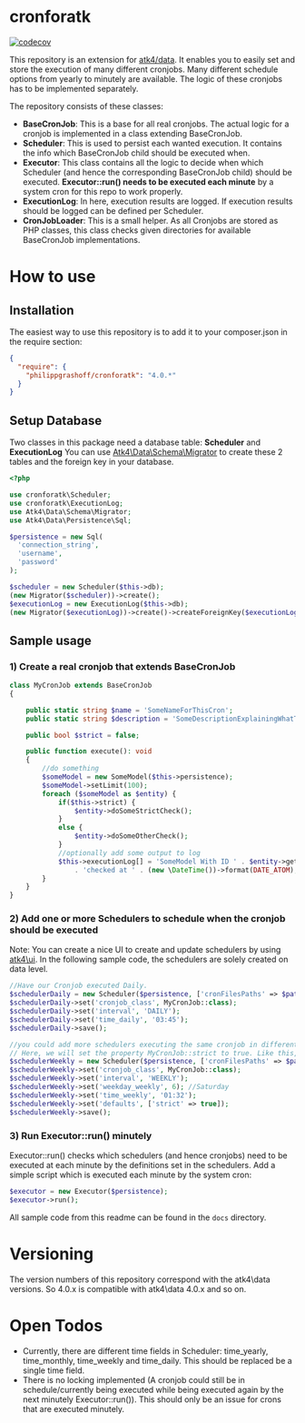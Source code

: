 # cronforatk
[![codecov](https://codecov.io/gh/PhilippGrashoff/cronforatk/branch/main/graph/badge.svg)](https://codecov.io/gh/PhilippGrashoff/cronforatk)

This repository is an extension for [atk4/data](https://github.com/atk4/data). It enables you to easily set and store the execution 
of many different cronjobs. Many different schedule options from yearly to minutely are available.
The logic of these cronjobs has to be implemented separately.

The repository consists of these classes:
* **BaseCronJob**: This is a base for all real cronjobs. The actual logic for a cronjob is implemented in a class extending BaseCronJob.
* **Scheduler**: This is used to persist each wanted execution. It contains the info which BaseCronJob child should be executed when.
* **Executor**: This class contains all the logic to decide when which Scheduler (and hence the corresponding BaseCronJob child) should be executed. **Executor::run() needs to be executed each minute** by a system cron for this repo to work properly.
* **ExecutionLog**: In here, execution results are logged. If execution results should be logged can be defined per Scheduler.
* **CronJobLoader**: This is a small helper. As all Cronjobs are stored as PHP classes, this class checks given directories for available BaseCronJob implementations.

# How to use
## Installation
The easiest way to use this repository is to add it to your composer.json in the require section:
```json
{
  "require": {
    "philippgrashoff/cronforatk": "4.0.*"
  }
}
```
## Setup Database
Two classes in this package need a database table: **Scheduler** and **ExecutionLog**
You can use [Atk4\Data\Schema\Migrator](https://github.com/atk4/data/blob/develop/src/Schema/Migrator.php) to create these 2 tables and the foreign key in your database.

```php
<?php

use cronforatk\Scheduler;
use cronforatk\ExecutionLog;
use Atk4\Data\Schema\Migrator;
use Atk4\Data\Persistence\Sql;

$persistence = new Sql(
  'connection_string',
  'username',
  'password'
);

$scheduler = new Scheduler($this->db);
(new Migrator($scheduler))->create();
$executionLog = new ExecutionLog($this->db);
(new Migrator($executionLog))->create()->createForeignKey($executionLog->getReference('scheduler_id'));
```

## Sample usage
### 1) Create a real cronjob that extends BaseCronJob
```php
class MyCronJob extends BaseCronJob
{

    public static string $name = 'SomeNameForThisCron';
    public static string $description = 'SomeDescriptionExplainingWhatThisIsDoing';

    public bool $strict = false;

    public function execute(): void
    {
        //do something
        $someModel = new SomeModel($this->persistence);
        $someModel->setLimit(100);
        foreach ($someModel as $entity) {
            if($this->strict) {
                $entity->doSomeStrictCheck();
            }
            else {
                $entity->doSomeOtherCheck();
            }
            //optionally add some output to log
            $this->executionLog[] = 'SomeModel With ID ' . $entity->getId()
                . 'checked at ' . (new \DateTime())->format(DATE_ATOM);
        }
    }
}
```

### 2) Add one or more Schedulers to schedule when the cronjob should be executed
Note: You can create a nice UI to create and update schedulers by using [atk4\ui](https://github.com/atk4/ui). In the following sample code, the schedulers are solely created on data level.
```php
//Have our Cronjob executed Daily.
$schedulerDaily = new Scheduler($persistence, ['cronFilesPaths' => $pathsToCronJobs]);
$schedulerDaily->set('cronjob_class', MyCronJob::class);
$schedulerDaily->set('interval', 'DAILY');
$schedulerDaily->set('time_daily', '03:45');
$schedulerDaily->save();

//you could add more schedulers executing the same cronjob in different intervals.
// Here, we will set the property MyCronJob::strict to true. Like this, cronjobs can be parametrized for execution.
$schedulerWeekly = new Scheduler($persistence, ['cronFilesPaths' => $pathsToCronJobs]);
$schedulerWeekly->set('cronjob_class', MyCronJob::class);
$schedulerWeekly->set('interval', 'WEEKLY');
$schedulerWeekly->set('weekday_weekly', 6); //Saturday
$schedulerWeekly->set('time_weekly', '01:32');
$schedulerWeekly->set('defaults', ['strict' => true]);
$schedulerWeekly->save();
```

### 3) Run Executor::run() minutely
Executor::run() checks which schedulers (and hence cronjobs) need to be executed at each minute by the definitions set in the schedulers. Add a simple script which is executed each minute by the system cron:
```php
$executor = new Executor($persistence);
$executor->run();
```

All sample code from this readme can be found in the `docs` directory.

# Versioning
The version numbers of this repository correspond with the atk4\data versions. So 4.0.x is compatible with atk4\data 4.0.x and so on.

# Open Todos
* Currently, there are different time fields in Scheduler: time_yearly, time_monthly, time_weekly and time_daily. This should be replaced be a single time field.
* There is no locking implemented (A cronjob could still be in schedule/currently being executed while being executed again by the next minutely Executor::run()). This should only be an issue for crons that are executed minutely.